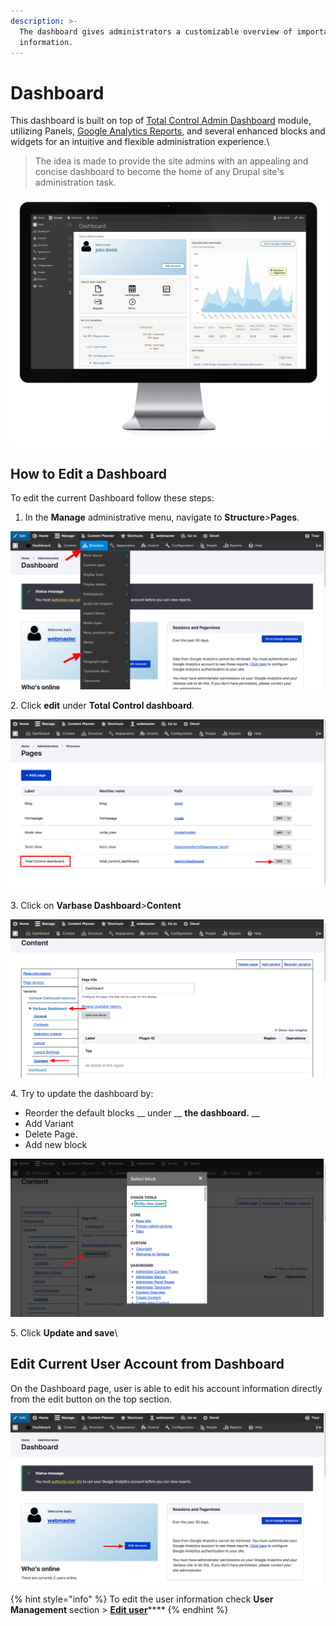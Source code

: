 ```yaml
---
description: >-
  The dashboard gives administrators a customizable overview of important site
  information.
---
```


# Dashboard

This dashboard is built on top of [Total Control Admin Dashboard](https://www.drupal.org/project/total_control) module, utilizing Panels, [Google Analytics Reports](https://www.drupal.org/project/google_analytics_reports), and several enhanced blocks and widgets for an intuitive and flexible administration experience.\\

> The idea is made to provide the site admins with an appealing and concise dashboard to become the home of any Drupal site's administration task.

![Varbase Total Control Admin Dashboard](../../../drupal-platform-docs/.gitbook/assets/varbase-total-control-admin-dashboard-imac_0.png)

## How to Edit a Dashboard

To edit the current Dashboard follow these steps:

1. In the **Manage** administrative menu, navigate to **Structure**_>_**Pages**_._

![Varbase administration menu](../../../drupal-platform-docs/.gitbook/assets/Dashboard_test_qa_varbase_8_8_x_development_13_07_2020.png)

2\. Click **edit** under **Total Control dashboard**_._

![Varbse Pages administration](<../../../drupal-platform-docs/.gitbook/assets/Pages_test_qa_varbase_8_8_x_development_13_07_2020 (1) (1).png>)

3\. Click on **Varbase Dashboard**_>_**Content**

![Editing Dashboard content in Varbase](<../../../drupal-platform-docs/.gitbook/assets/Content_test_qa_varbase_8_8_x_development_13_07_2020 (1).png>)

4\. Try to update the dashboard by:

* Reorder the default blocks \_\_ under \_\_ **the dashboard.** \_\_
* Add Variant
* Delete Page.
* Add new block

![Varbase Dashboard blocks](<../../../drupal-platform-docs/.gitbook/assets/Content_test_qa_varbase_8_8_x_development_13_07_2020 (1) (2).png>)

5\. Click **Update and save**\\

## Edit Current User Account from Dashboard

On the Dashboard page, user is able to edit his account information directly from the edit button on the top section.

![Varbase edit Account](<../../../drupal-platform-docs/.gitbook/assets/Dashboard_test_qa_varbase_8_8_x_development_13_07_2020 (1).png>)

{% hint style="info" %}
To edit the user information check **User Management** section > [**Edit user**](../../user-management/edit-user.md)\*\*\*\*
{% endhint %}
